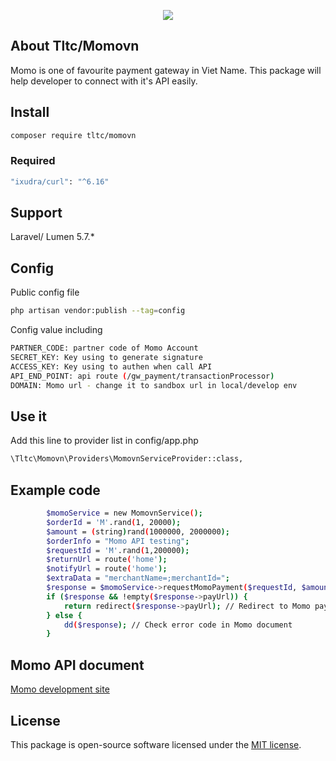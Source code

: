 <p align="center">
<img src="https://developers.momo.vn/images/logo.png"></p>

## About Tltc/Momovn

Momo is one of favourite payment gateway in Viet Name. This package will help developer 
to connect with it's API easily.


## Install
```sh
composer require tltc/momovn
```
### Required
```sh
"ixudra/curl": "^6.16"
```
## Support
Laravel/ Lumen 5.7.*
## Config
Public config file 
```sh
php artisan vendor:publish --tag=config
```
Config value including
```sh
PARTNER_CODE: partner code of Momo Account
SECRET_KEY: Key using to generate signature
ACCESS_KEY: Key using to authen when call API
API_END_POINT: api route (/gw_payment/transactionProcessor)
DOMAIN: Momo url - change it to sandbox url in local/develop env
```
## Use it
Add this line to provider list in config/app.php
```sh
\Tltc\Momovn\Providers\MomovnServiceProvider::class,
```
## Example code
```sh
        $momoService = new MomovnService();
        $orderId = 'M'.rand(1, 20000);
        $amount = (string)rand(1000000, 2000000);
        $orderInfo = "Momo API testing";
        $requestId = 'M'.rand(1,200000);
        $returnUrl = route('home');
        $notifyUrl = route('home');
        $extraData = "merchantName=;merchantId=";
        $response = $momoService->requestMomoPayment($requestId, $amount, $orderId, $orderInfo, $returnUrl, $notifyUrl, $extraData);
        if ($response && !empty($response->payUrl)) {
            return redirect($response->payUrl); // Redirect to Momo payment
        } else {
            dd($response); // Check error code in Momo document
        }
```
## Momo API document
[Momo development site](https://developers.momo.vn/#/docs)
## License

This package is open-source software licensed under the [MIT license](https://opensource.org/licenses/MIT).
